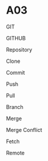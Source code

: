 # A03
GIT

GITHUB

Repository

Clone

Commit

Push

Pull

Branch

Merge

Merge Conflict

Fetch

Remote

